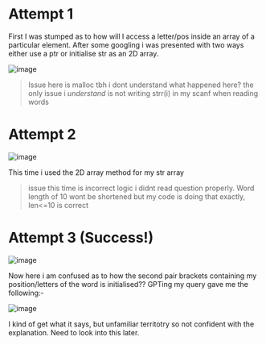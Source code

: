 # Attempt 1
First I was stumped as to how will I access a letter/pos inside an array of a particular element. After some googling i was presented with two ways either use a ptr or initialise str as an 2D array.

![image](https://github.com/user-attachments/assets/7416754d-6dda-4902-bb63-c06ca3e3add8)

> Issue here is malloc tbh i dont understand what happened here? the only issue i *understand* is not writing strr(i) in my scanf when reading words

# Attempt 2

![image](https://github.com/user-attachments/assets/75579322-092c-4cb3-bd79-e32ee7906ae7)

This time i used the 2D array method for my str array
> issue this time is incorrect logic i didnt read question properly. Word length of 10 wont be shortened but my code is doing that exactly, len<=10 is correct

# Attempt 3 (Success!)

![image](https://github.com/user-attachments/assets/2b477e54-8ac2-4b16-b5f5-6d97266ad99f)

Now here i am confused as to how the second pair brackets containing my position/letters of the word is initialised??
GPTing my query gave me the following:-

![image](https://github.com/user-attachments/assets/ca85cffe-358b-4817-845e-9b4c7c65ba27)

I kind of get what it says, but unfamiliar territotry so not confident with the explanation. Need to look into this later.
